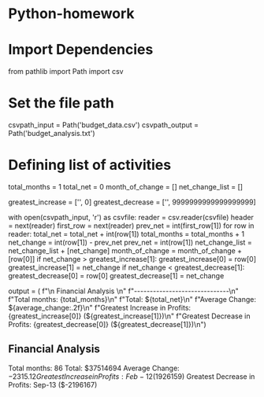 # Python-homework
# Import Dependencies
from pathlib import Path
import csv

# Set the file path
csvpath_input = Path('budget_data.csv')
csvpath_output = Path('budget_analysis.txt')

# Defining list of activities
total_months  = 1
total_net = 0
month_of_change = []
net_change_list = []

greatest_increase = ['', 0]
greatest_decrease = ['', 9999999999999999999]

with open(csvpath_input, 'r') as csvfile:
    reader = csv.reader(csvfile)
    header = next(reader)
    first_row = next(reader)
    prev_net = int(first_row[1])
    for row in reader:
        total_net = total_net + int(row[1])
        total_months = total_months + 1
        net_change = int(row[1]) - prev_net
        prev_net = int(row[1])
        net_change_list = net_change_list + [net_change]
        month_of_change = month_of_change + [row[0]]
        if net_change > greatest_increase[1]:
           greatest_increase[0] = row[0]
           greatest_increase[1] = net_change
        if net_change < greatest_decrease[1]:
           greatest_decrease[0] = row[0]
           greatest_decrease[1] = net_change
           
output = (
   f"\n Financial Analysis \n"
   f"------------------------------\n"
   f"Total months: {total_months}\n"
   f"Total: ${total_net}\n"
   f"Average  Change: ${average_change:.2f}\n"
   f"Greatest Increase in Profits: {greatest_increase[0]} (${greatest_increase[1]})\n"
   f"Greatest Decrease in Profits: {greatest_decrease[0]} (${greatest_decrease[1]})\n")
   
   Financial Analysis 
------------------------------
Total months: 86
Total: $37514694
Average  Change: $-2315.12
Greatest Increase in Profits: Feb-12 ($1926159)
Greatest Decrease in Profits: Sep-13 ($-2196167)
